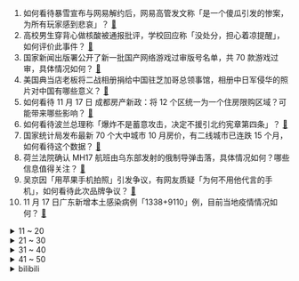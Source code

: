 1. 如何看待暴雪宣布与网易解约后，网易高管发文称「是一个傻瓜引发的惨案，为所有玩家感到悲哀」？ [:link:](https://www.zhihu.com/question/567249670)
2. 高校男生穿背心做核酸被通报批评，学校回应称「没处分，担心着凉提醒」，如何评价此事件？ [:link:](https://www.zhihu.com/question/567201283)
3. 国家新闻出版署公开了新一批国产网络游戏过审版号名单，共 70 款游戏过审，具体情况如何？ [:link:](https://www.zhihu.com/question/567255160)
4. 美国典当店老板将二战相册捐给中国驻芝加哥总领事馆，相册中日军侵华的照片对中国有哪些意义？ [:link:](https://www.zhihu.com/question/567213911)
5. 如何看待 11 月 17 日 成都房产新政：将 12 个区统一为一个住房限购区域？可能带来哪些影响？ [:link:](https://www.zhihu.com/question/567248296)
6. 如何看待波兰总理称「爆炸不是蓄意攻击，决定不援引北约宪章第四条」？ [:link:](https://www.zhihu.com/question/567246286)
7. 国家统计局发布最新 70 个大中城市 10 月房价，有二线城市已连跌 15 个月，如何看待这个数据？ [:link:](https://www.zhihu.com/question/567024698)
8. 荷兰法院确认 MH17 航班由乌东部发射的俄制导弹击落，具体情况如何？哪些信息值得关注？ [:link:](https://www.zhihu.com/question/567268691)
9. 吴京因「用苹果手机拍照」引发争议，有网友质疑「为何不用他代言的手机」，如何看待此次品牌争议？ [:link:](https://www.zhihu.com/question/567224963)
10. 11 月 17 日广东新增本土感染病例「1338+9110」例，目前当地疫情情况如何？ [:link:](https://www.zhihu.com/question/567381317)
<details>
<summary>11 ~ 20</summary>

11. 石家庄取消全员核酸，自防疫措施放松起已过去四天，目前当地情况如何？防疫措施放松对市民生活有什么影响？ [:link:](https://www.zhihu.com/question/567186621)
12. 如何评价摩根关于C罗完整专访的上下部分？ [:link:](https://www.zhihu.com/question/567175260)
13. 新研究发现地球可自我调节温度，存在「稳定反馈」机制，这一机制是如何运转的？如何从科学角度解读？ [:link:](https://www.zhihu.com/question/567375954)
14. 梅德韦杰夫提出问题「如果乌克兰导弹击中的是美国国会大厦，美方会有什么反应」，如何评价？ [:link:](https://www.zhihu.com/question/567253546)
15. 11 月 17 日重庆市新增本土感染病例「193+4473」例 ，目前当地疫情情况如何？ [:link:](https://www.zhihu.com/question/567380237)
16. 国务院联防联控表示「落地检」与核酸全国互认不相悖，强调「科学精准地优化采样点布局」，哪些信息值得关注？ [:link:](https://www.zhihu.com/question/567235712)
17. 家中哪些物件，能让你回忆起有趣的旅行经历？ [:link:](https://www.zhihu.com/question/563964710)
18. 科学家为什么总是喜欢用小白鼠做实验？ [:link:](https://www.zhihu.com/question/566944074)
19. 我想知道新手怎么去做亚马逊，小白一个？ [:link:](https://www.zhihu.com/question/353962599)
20. 郑州市卫健委回应「女婴因 120 拒绝送医延误致死」，称「已介入调查」，具体情况如何？ [:link:](https://www.zhihu.com/question/567232781)
</details>
<details>
<summary>21 ~ 30</summary>

21. 你为什么对物理学感兴趣？ [:link:](https://www.zhihu.com/question/472866387)
22. 普通二本专业如何准备考研？ [:link:](https://www.zhihu.com/question/68719084)
23. 如何评价《原神》3.2版本新增的公子和宵宫的剧情？ [:link:](https://www.zhihu.com/question/567251249)
24. 高通骁龙 8 Gen 2 处理器发布，能效提升 40%，该产品还有哪些优势？ [:link:](https://www.zhihu.com/question/566987351)
25. 央行发布第三季度中国货币政策执行报告，坚持不搞「大水漫灌」，不超发货币，还有哪些信息值得关注？ [:link:](https://www.zhihu.com/question/567059233)
26. 你觉得游戏《战神：诸神黄昏》中，有哪些让你感到遗憾的地方？ [:link:](https://www.zhihu.com/question/565189332)
27. 四川人给人的印象都是追求生活安逸，但为什么川军又这么勇猛剽悍？ [:link:](https://www.zhihu.com/question/567001559)
28. 被 HR 问「可以接受加班吗」该怎么回答才体面？ [:link:](https://www.zhihu.com/question/563562797)
29. 重庆进一步加强离渝人员出行管理，落实离渝审批制度，离渝人员需提前申请，有哪些信息值得关注？ [:link:](https://www.zhihu.com/question/567009870)
30. 火影忍者君麻吕如果活下来实力能排在多少？ [:link:](https://www.zhihu.com/question/40356516)
</details>
<details>
<summary>31 ~ 40</summary>

31. 有媒体发布评论称「深度挖掘电子游戏产业价值机不可失」，如何看待这一观点？我国电子游戏产业竞争力如何？ [:link:](https://www.zhihu.com/question/567034109)
32. 银行理财连续下跌，逾千只银行固收理财产品净值破 1，哪些因素导致？如何看待其近期表现？ [:link:](https://www.zhihu.com/question/567072705)
33. 网易披露暴雪对营收及利润贡献度占比仅为低个位数，透露了哪些信息？ [:link:](https://www.zhihu.com/question/567236071)
34. 如何看待中国企业成为 2022 卡塔尔世界杯最大赞助商，4 家中企总投入 13.95 亿美元？ [:link:](https://www.zhihu.com/question/567039760)
35. 俄副外长称俄方不希望与美断绝外交关系，但它有可能发生，释放了哪些信号？ [:link:](https://www.zhihu.com/question/567255523)
36. 2023 届高校毕业生预计 1158 万，如何看待这一数据？毕业生就业形势如何？ [:link:](https://www.zhihu.com/question/566836851)
37. 没有爱好，听见别人优秀很难受焦虑怎么办? [:link:](https://www.zhihu.com/question/566848946)
38. 复读是一种错吗？ [:link:](https://www.zhihu.com/question/557158657)
39. 拜登反驳泽连斯基「坠入波兰的导弹并非来自乌克兰」的观点，称「这不是证据」，如何解读各方在此事上的态度？ [:link:](https://www.zhihu.com/question/567225372)
40. 马斯克最近提出由其他人接任 CEO 的可能性，如何理解马斯克这一举措？可能带来哪些影响？ [:link:](https://www.zhihu.com/question/567181612)
</details>
<details>
<summary>41 ~ 50</summary>

41. 国务院联防联控机制介绍，疫情发生以来，持续加强定点医院建设，大力推进方舱医院建设，哪些信息值得关注？ [:link:](https://www.zhihu.com/question/567230891)
42. 国家疾控局称 3 岁以下婴幼儿等特殊人群可免予查验核酸检测阴性证明，如何看待此项政策？ [:link:](https://www.zhihu.com/question/567227275)
43. 在现场看卡塔尔世界杯是种怎样的感受？ [:link:](https://www.zhihu.com/question/567238697)
44. 联合国气候大会步履维艰，穷国喊话让富国掏钱，「碳中和」等众多议程受阻，哪些原因导致出现这样的情况？ [:link:](https://www.zhihu.com/question/567175607)
45. 国务院联防联控机制发布会表示坚决反对两种倾向，持续整治「层层加码」，还有哪些信息值得关注？ [:link:](https://www.zhihu.com/question/567223268)
46. 12月1日起，深圳市职工医保改革开始实施，划入个人账户的钱变少，应该如何看待？ [:link:](https://www.zhihu.com/question/567036603)
47. 37岁的巴西中场迭戈退役了，如何评价这位曾经穿过巴西10号的天才呢？ [:link:](https://www.zhihu.com/question/566459365)
48. 如何看待石家庄四区核酸检查点关闭仅一天又重新开放？哪些信息值得关注？ [:link:](https://www.zhihu.com/question/567076943)
49. 2023 年起 6-13 岁儿童可买实名制儿童优惠火车票，儿童票将分实名制和非实名制，将有哪些影响？ [:link:](https://www.zhihu.com/question/567375848)
50. 如何理解 TCP 三次握手原理？为什么需要三次握手，而不是二次或者四次？ [:link:](https://www.zhihu.com/question/483007245)
</details><details>
<summary>bilibili</summary>

1. ⚡考 研 秘 籍⚡ [:link:](//www.bilibili.com/video/BV1h24y127fa)
2. 每天一个告白小技巧 [:link:](//www.bilibili.com/video/BV1Pd4y187tE)
3. 逆徒！！！ [:link:](//www.bilibili.com/video/BV1J84y1y7U5)
4. 当我让53岁的爸爸COS七海建人 [:link:](//www.bilibili.com/video/BV1wM411C7Ce)
5. 我用400天，做了一款让所有人免费商用的开源字体 [:link:](//www.bilibili.com/video/BV1sP411g7PZ)
6. 《关于我在重庆的一天》居家幻想版，大家居家都在吃什么呀～ [:link:](//www.bilibili.com/video/BV1bW4y1s7Ej)
7. 【年度泪失禁短片】不管你去到哪里，妈妈明天一定到 [:link:](//www.bilibili.com/video/BV1Z841187fN)
8. 等了9年，这个男人终于亲手为我做了饭… [:link:](//www.bilibili.com/video/BV13K411Z7sj)
9. 可是她是公主诶 [:link:](//www.bilibili.com/video/BV1Ce4y1W7ZR)
10. 下课千万别睡觉！！ [:link:](//www.bilibili.com/video/BV1NP4y1m7g4)
<details>
<summary>11 ~ 20</summary>

11. 【原神动画】此刻，重现魔神战争的一角 [:link:](//www.bilibili.com/video/BV1dY411d7UQ)
12. 旺！旺！！ [:link:](//www.bilibili.com/video/BV1xP411c7nt)
13. 钻石汤姆 [:link:](//www.bilibili.com/video/BV1f84y1v7Yd)
14. 【原神】⚡妲 乐 器⚡ [:link:](//www.bilibili.com/video/BV16g411s7dM)
15. 械问正传 [:link:](//www.bilibili.com/video/BV1wd4y1c74k)
16. 养了几只水桶腰的猫··· [:link:](//www.bilibili.com/video/BV1iG411F7Fz)
17. 原来这些都不是全国统一的 [:link:](//www.bilibili.com/video/BV17841187BT)
18. 袁隆平作词，三代合唱团同台演唱《种子》，禾下乘凉梦终能实现 [:link:](//www.bilibili.com/video/BV1Jv4y1m7zh)
19. 【原神整活】 纳西妲：王   德   发！！？？ [:link:](//www.bilibili.com/video/BV1dP4y127ou)
20. 三国博卡萨是被谁打败的？【小约翰】 [:link:](//www.bilibili.com/video/BV1cG4y147t7)
</details>
<details>
<summary>21 ~ 30</summary>

21. 粉丝-1 ！二男一女在酒店吸毒致幻后各种迷惑行为拉满，未完待续。 [:link:](//www.bilibili.com/video/BV1YW4y1s7xC)
22. 无 她，只 因 手 熟 尔！ [:link:](//www.bilibili.com/video/BV1XG411F7Sq)
23. 本来挺喜欢扭脖子的…… [:link:](//www.bilibili.com/video/BV1p14y1W75g)
24. 职场人的内心独白番外篇之——到底什么意思啊？总监大人！ [:link:](//www.bilibili.com/video/BV1k84y1y7Ek)
25. 《美好的愿望》 [:link:](//www.bilibili.com/video/BV1CK411o7Lb)
26. 我愿称之为“巧夺天工”！刚出土的翡翠白菜，真不舍得吃~丨面果白菜 [:link:](//www.bilibili.com/video/BV1Uv4y1m7ve)
27. 【伯爵狗】小舞段，有变装，不影响动作衔接 [:link:](//www.bilibili.com/video/BV1AW4y1x7Hd)
28. 不想穿鞋那就别穿了 [:link:](//www.bilibili.com/video/BV1Zt4y1N7gb)
29. 中国小伙历时半年，在阿富汗盖了一所学校，惊动了当地大佬 [:link:](//www.bilibili.com/video/BV11Y411Z7BT)
30. 大家帮想想办法，以后再遇到这个大妈我们怎么解释？ [:link:](//www.bilibili.com/video/BV1aG4y1x7o6)
</details>
<details>
<summary>31 ~ 40</summary>

31. 《当代年轻人的选择》 [:link:](//www.bilibili.com/video/BV1vG4y1o76F)
32. 我，30岁，靠吃妹妹软饭在B站爆火！！ [:link:](//www.bilibili.com/video/BV1X84y1y74B)
33. 离谱！假装陪女友熬夜熬出重病…女友看到偷换的假体检报告人傻了？ [:link:](//www.bilibili.com/video/BV19v4y1m7Ro)
34. (路见不平三部曲) 一  ："你把我俩当空气？" [:link:](//www.bilibili.com/video/BV1yt4y1N7kA)
35. 从此以后第一个小说东北女主诞生了 [:link:](//www.bilibili.com/video/BV11t4y1N7KY)
36. 珠海航展：92A型9mm手枪如何关保险 [:link:](//www.bilibili.com/video/BV1FP4y1m7aj)
37. 脑浆会比一般人要均匀些 [:link:](//www.bilibili.com/video/BV12G411w76m)
38. 《胜利之摇》 [:link:](//www.bilibili.com/video/BV1cD4y1s7kQ)
39. 考试的和生日的，都沉默了 [:link:](//www.bilibili.com/video/BV1UG411F7uT)
40. 修勾便利店，但是日语版 [:link:](//www.bilibili.com/video/BV1LG4y1o7Bk)
</details>
<details>
<summary>41 ~ 50</summary>

41. 现在我精神状态良好！ [:link:](//www.bilibili.com/video/BV1AW4y1t7HN)
42. 漫威禁地「癌变宇宙」有多恐怖？吞星头颅被做成引擎，毒虫猛兽横扫千军 [:link:](//www.bilibili.com/video/BV1jM411C768)
43. 有一瞬间甚至觉得这不是我们的地球 [:link:](//www.bilibili.com/video/BV1aW4y1x77q)
44. 开幕雷击！《猫和老鼠》的片头竟然这么有趣！有秘密彩蛋？ [:link:](//www.bilibili.com/video/BV1MK411Z7Vg)
45. 假如室友关系是父子..... 其实不用假如... [:link:](//www.bilibili.com/video/BV1ag411q7tm)
46. 我去，这种卡在游戏王里好像叫枪王【水无月菌】 [:link:](//www.bilibili.com/video/BV1q14y1W7uw)
47. 他在采一种很新的访。 [:link:](//www.bilibili.com/video/BV1R84y1y7Ez)
48. 世界最大的鹅？光一个头就要980块！吃起来却像…… [:link:](//www.bilibili.com/video/BV1k8411j7QY)
49. 我的第一条“vlog”，能上热门吗？ [:link:](//www.bilibili.com/video/BV1bG4y1f7fj)
50. 【危机合约】"赝波行动"在建沙滩18镀层+日替全关卡攻略！摆完挂机+平民低配攻略合集！（更新中）《明日方舟》|魔法Zc目录 难度18 [:link:](//www.bilibili.com/video/BV1LP4y117mA)
</details>
<details>
<summary>51 ~ 60</summary>

51. 玛丽还是T0吗 [:link:](//www.bilibili.com/video/BV1EP411g7bK)
52. 广州动物园：从马戏团救助动物，向动物表演宣战！ [:link:](//www.bilibili.com/video/BV1oM411k7bb)
53. 米津玄师被创飞是什么梗【梗指南】 [:link:](//www.bilibili.com/video/BV1VK411Z7nw)
54. 这电视台指定是有内鬼！【阅片无数Ⅱ 67】 [:link:](//www.bilibili.com/video/BV1N84y117ii)
55. 宁管这叫刮刮乐 [:link:](//www.bilibili.com/video/BV1Hg411q7Kq)
56. 不要让英摇韩摇美摇太嚣张，华摇(中年版)申请出战!#文艺复兴 #全球摇子上分挑战 #世界各地出手上分 [:link:](//www.bilibili.com/video/BV1qv4y1S7Z1)
57. “爸爸你会救我吗？” [:link:](//www.bilibili.com/video/BV1RY411Z7q6)
58. LiSA入驻B站问候视频 [:link:](//www.bilibili.com/video/BV1z24y1y78H)
59. 这辈子还没这么红过 [:link:](//www.bilibili.com/video/BV11G4y1o7qk)
60. 珠海航展谢幕前最后一次表演，这个动作全世界都沉默 [:link:](//www.bilibili.com/video/BV1wY411f7jr)
</details>
<details>
<summary>61 ~ 70</summary>

61. 西 伯 利 亚 眼 影 [:link:](//www.bilibili.com/video/BV1pG411c7S6)
62. 当我不再委屈自己 [:link:](//www.bilibili.com/video/BV1rK411o7a2)
63. 他在A点1v5，而你，却连B点都守不住 [:link:](//www.bilibili.com/video/BV1Dd4y1b7s6)
64. 爱打扮被暗讽，如何漂亮回击？ [:link:](//www.bilibili.com/video/BV1mD4y1x7sa)
65. 被自己蟀孕 [:link:](//www.bilibili.com/video/BV1Q8411j78H)
66. #不给中国添乱，老老实实在家做了三菜一饭 [:link:](//www.bilibili.com/video/BV1y24y127tH)
67. 合肥工地上的十元自助餐，豪华的菜品惊掉你的下巴！#路边摊美味 #人间烟火  #农民工 [:link:](//www.bilibili.com/video/BV1Wd4y1k7id)
68. 公 平 交 易 [:link:](//www.bilibili.com/video/BV1wM411C7rE)
69. 200斤牛肉能做出多少牛肉干？ [:link:](//www.bilibili.com/video/BV1m8411871w)
70. 穷和敷衍果然是两码事 [:link:](//www.bilibili.com/video/BV1S8411j7sr)
</details>
<details>
<summary>71 ~ 80</summary>

71. 【时代少年团】《浅炸一下吧！》04：时代lòu一手 [:link:](//www.bilibili.com/video/BV17P411g7x6)
72. 网络一线牵 珍惜这段缘！ [:link:](//www.bilibili.com/video/BV1gP4y117Bb)
73. 「他姓牛，人更牛」 [:link:](//www.bilibili.com/video/BV19G4y1o7HW)
74. 看这种视频只会浪费你两分钟 [:link:](//www.bilibili.com/video/BV1pY411f7va)
75. 去密室逃脱当一把NPC？ [:link:](//www.bilibili.com/video/BV15v4y1m7AL)
76. “有些反派，一张口就是满分作文”｜无法超越的反派台词 [:link:](//www.bilibili.com/video/BV1X84y1y73g)
77. 薛之谦《无数》MV 感谢观看 [:link:](//www.bilibili.com/video/BV1t14y1W7jE)
78. “仅此130秒，原神中那些无法被超越的台词！” [:link:](//www.bilibili.com/video/BV1aM411k71x)
79. 希望你识时务，懂我意思吧 [:link:](//www.bilibili.com/video/BV1TD4y1s7LC)
80. 亿 点 点 [:link:](//www.bilibili.com/video/BV13G4y1f7nP)
</details>
<details>
<summary>81 ~ 90</summary>

81. 姐是成熟的女人了，要来点风情万种#旗袍 #过了20岁总要带点风情万种 #姐姐风 [:link:](//www.bilibili.com/video/BV1cM411C7BP)
82. 《 假如女朋友是有钱人 》 [:link:](//www.bilibili.com/video/BV1oR4y1Z7Pk)
83. 笑死，这跟直接吃胆固醇有什么区别？ [:link:](//www.bilibili.com/video/BV1vG4y1x7bv)
84. 深度|| 武圣归天，魏武谢幕，汉末诸神黄昏！！！【关公三部曲（终）】 [:link:](//www.bilibili.com/video/BV1WW4y1x79j)
85. 本来挺喜欢杜兰特的，现在更喜欢了 [:link:](//www.bilibili.com/video/BV1Jd4y1b7MR)
86. 只“疯狂星期四”怎么够？教你从周一疯狂到周天 [:link:](//www.bilibili.com/video/BV1H8411877D)
87. 【正经科普】体测前如何科学的“临时抱佛脚”？ [:link:](//www.bilibili.com/video/BV1RY411Z7GX)
88. 【赝波行动18＆挑战任务】在建沙滩 摆完挂机 简单好抄（持续更新中） [:link:](//www.bilibili.com/video/BV1z841187BU)
89. 【阿斗】北美黑马票房冠军！1700万美元成本，全球票房超2亿！2022最新恐怖片《危笑》 [:link:](//www.bilibili.com/video/BV1mt4y1N7xL)
90. ✨踏入白色殿堂，你选择谁？✨ [:link:](//www.bilibili.com/video/BV1oG411F7B9)
</details>
<details>
<summary>91 ~ 100</summary>

91. 怎么老师变声音了哇 [:link:](//www.bilibili.com/video/BV1dt4y1P7sx)
92. 冬季骑行川西，帐篷里烧炉子内外温差达到23度，晚上再冷也不怕 [:link:](//www.bilibili.com/video/BV1z8411j7FL)
93. 手机游戏正式进入光线追踪时代【逆水寒手游X高通骁龙】 [:link:](//www.bilibili.com/video/BV1i24y1y7ZM)
94. 来自地坑的炽烈，如何让美食完美蜕变 [:link:](//www.bilibili.com/video/BV1Yt4y1N7WA)
95. xswl，你吃东西咋这样？哈哈哈哈哈哈 [:link:](//www.bilibili.com/video/BV1pW4y1x7Y9)
96. 这抗日神剧太离谱了，连枪管都是弯的，你俩搁战壕里钓鱼呢？ [:link:](//www.bilibili.com/video/BV1yG4y1x7Md)
97. 简单材料，简略步骤，轻松实现炸鸡自由？ [:link:](//www.bilibili.com/video/BV1M24y1m7wN)
98. 当代和尚的精神状况怎么了？ [:link:](//www.bilibili.com/video/BV1KK411Z7RV)
99. 【半佛】梦幻西游，痛揍经济学 [:link:](//www.bilibili.com/video/BV12v4y1m77w)
100. 再也不相信爱情了 [:link:](//www.bilibili.com/video/BV1t8411873d)
</details></details>